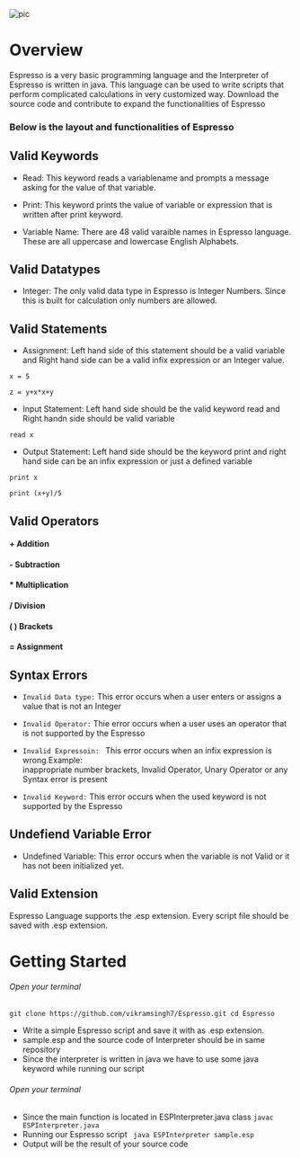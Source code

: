 ![pic](https://user-images.githubusercontent.com/26244906/32988809-a79ac09a-ccc0-11e7-8458-d7d337c731d7.png)






# Overview 
Espresso is a very basic programming language and the Interpreter of Espresso is written in java. This language can be used to write scripts that perform complicated calculations in very customized way.
Download the source code and contribute to expand the functionalities of Espresso

### Below is the layout and functionalities of Espresso
## Valid Keywords
- Read: This keyword reads a variablename and prompts a message asking for the value of 
that variable.
  
- Print: This keyword prints the value of variable or expression that is written after 
print keyword.

- Variable Name: There are 48 valid varaible names in Espresso language. These are all 
uppercase and lowercase English Alphabets.

## Valid Datatypes
- Integer: The only valid data type in Espresso is Integer Numbers. Since this is built
for calculation only numbers are allowed.

## Valid Statements
- Assignment: Left hand side of this statement should be a valid variable and Right hand
side can be a valid infix expression or an Integer value.

```
x = 5
```
```
z = y+x*x+y
```
- Input Statement: Left hand side should be the valid keyword read and Right handn side
should be valid variable
```
read x
```
- Output Statement: Left hand side should be the keyword print and right hand side can be 
an infix expression or just a defined variable

```
print x
```
```
print (x+y)/5
```


## Valid Operators
#### +   Addition
#### -   Subtraction
#### *   Multiplication
#### /   Division
#### ( ) Brackets
#### =   Assignment

## Syntax Errors
- ```Invalid Data type:``` This error occurs when a user enters or assigns a value that is
not an Integer
- ```Invalid Operator:``` Thie error occurs when a user uses an operator that is not supported
by the Espresso

- `Invalid Expressoin: ` This error occurs when an infix expression is wrong.Example:  
inappropriate number brackets, Invalid Operator, Unary Operator or any Syntax error is 
present

- `Invalid Keyword:` This error occurs when the used keyword is not supported by the Espresso

## Undefiend Variable Error
- Undefined Variable: This error occurs when the variable is not Valid or it has not 
been initialized yet.

## Valid Extension
Espresso Language supports the .esp extension. Every script file should be saved with .esp extension.


# Getting Started

###### Open your terminal
`git clone https://github.com/vikramsingh7/Espresso.git
 cd Espresso`
 
 

 - Write a simple Espresso script and save it with as .esp extension.
 - sample.esp and the source code of Interpreter should be in same repository
 - Since the interpreter is written in java we have to use some java keyword while running our script

###### Open your terminal
- Since the main function is located in ESPInterpreter.java class
` javac ESPInterpreter.java `
- Running our Espresso script 
 ` java ESPInterpreter sample.esp` 
- Output will be the result of your source code 




